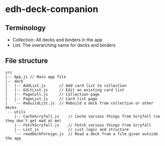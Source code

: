 # edh-deck-companion

## Terminology
- Collection: All decks and binders in the app
- List: The overarching name for decks and binders

## File structure
```
src
|-- App.js // Main app file
|-- deck
|   |-- AddList.js      // Add card list to collection
|   |-- EditList.js     // Edit an existing card list
|   |-- PageColl.js     // Collection page
|   |-- PageList.js     // Card list page
|   `-- RebuildList.js  // Rebuild a deck from collection or other decks
`-- utils
    |-- CacheScryfall.js    // Cache various things from Scryfall (so they don't get mad at me)
    |-- FetchScryfall.js    // Fetch various things from Scryfall
    |-- List.js             // List logic and structure
    `-- readDeckForeign.js  // Read a deck from a file given outside the app


```